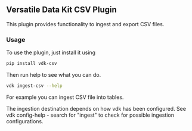## Versatile Data Kit CSV Plugin

This plugin provides functionality to ingest and export CSV files.

### Usage

To use the plugin, just install it using

```bash
pip install vdk-csv
```

Then run help to see what you can do.
```bash
vdk ingest-csv --help
```

For example you can ingest CSV file into tables.

The ingestion destination depends on how vdk has been configured.
See vdk config-help - search for "ingest" to check for possible ingestion configurations.
